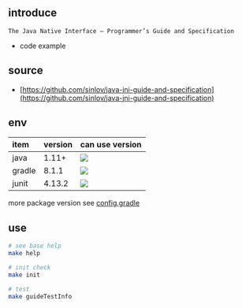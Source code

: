 ## introduce

`The Java Native Interface — Programmer’s Guide and Specification`

- code example

## source

- [https://github.com/sinlov/java-jni-guide-and-specification](https://github.com/sinlov/java-jni-guide-and-specification) 

## env

| item   | version | can use version                                                                                                                                 |
|:-------|:--------|:------------------------------------------------------------------------------------------------------------------------------------------------|
| java   | 1.11+   | ![](https://img.shields.io/badge/-Java-007396?logo=Java&logoColor=white&style=)                                                                 |
| gradle | 8.1.1   | [![](https://img.shields.io/badge/-Gradle-02303A?logo=Gradle&logoColor=white&style=)](https://gradle.org/install/)                              |
| junit  | 4.13.2  | [![](https://img.shields.io/maven-central/v/junit/junit.svg?label=latest%20release)](https://search.maven.org/search?q=g:junit%20AND%20a:junit) |

more package version see [config.gradle](config.gradle)

## use

```bash
# see base help
make help

# init check
make init

# test
make guideTestInfo
```